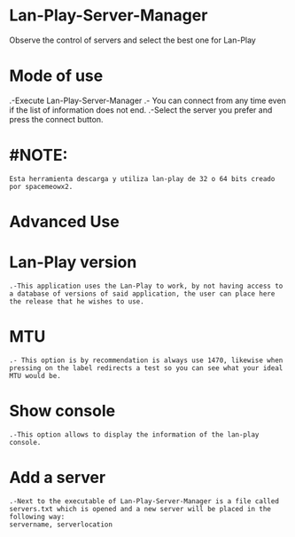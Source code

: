 # Lan-Play-Server-Manager

Observe the control of servers and select the best one for Lan-Play

# Mode of use

.-Execute Lan-Play-Server-Manager
.- You can connect from any time even if the list of information does not end.
.-Select the server you prefer and press the connect button.

# #NOTE:
    Esta herramienta descarga y utiliza lan-play de 32 o 64 bits creado por spacemeowx2.

# Advanced Use

#   Lan-Play version
    .-This application uses the Lan-Play to work, by not having access to a database of versions of said application, the user can place here the release that he wishes to use.

#   MTU
    .- This option is by recommendation is always use 1470, likewise when pressing on the label redirects a test so you can see what your ideal MTU would be.

#   Show console
    .-This option allows to display the information of the lan-play console.

#   Add a server
    .-Next to the executable of Lan-Play-Server-Manager is a file called servers.txt which is opened and a new server will be placed in the following way:
    servername, serverlocation
